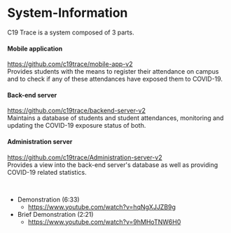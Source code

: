 # System-Information

C19 Trace is a system composed of 3 parts. 
 
#### Mobile application  
https://github.com/c19trace/mobile-app-v2  
Provides students with the means to register their attendance on campus and to check if any of these attendances have exposed them to COVID-19.

#### Back-end server  
https://github.com/c19trace/backend-server-v2  
Maintains a database of students and student attendances, monitoring and updating the COVID-19 exposure status of both.

#### Administration server  
https://github.com/c19trace/Administration-server-v2  
Provides a view into the back-end server's database as well as providing COVID-19 related statistics.



<br/>

- Demonstration (6:33)
  - https://www.youtube.com/watch?v=hqNgXJJZB9g
- Brief Demonstration (2:21)
  - https://www.youtube.com/watch?v=9hMHoTNW6H0
